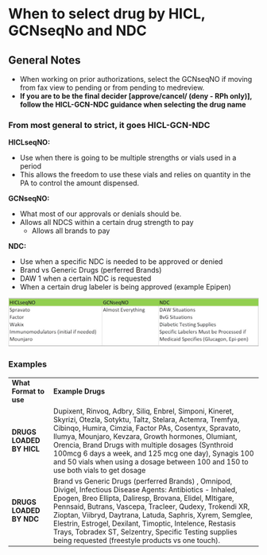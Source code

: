 # When to select drug by HICL, GCNseqNo and NDC

## General Notes

- When working on prior authorizations, select the GCNseqNO if moving from fax view to pending or from pending to medreview. 
- **If you are to be the final decider [approve/cancel/ (deny - RPh only)], follow the HICL-GCN-NDC guidance when selecting the drug name**


### From most general to strict, it goes HICL-GCN-NDC

**HICLseqNO:**

- Use when there is going to be multiple strengths or vials used in a period
- This allows the freedom to use these vials and relies on quantity in the PA to control the amount dispensed.

**GCNseqNO:**

- What most of our approvals or denials should be.
- Allows all NDCS within a certain drug strength to pay
   - Allows all brands to pay 

**NDC:**

- Use when a specific NDC is needed to be approved or denied
- Brand vs Generic Drugs (perferred Brands)
- DAW 1 when a certain NDC is requested
- When a certain drug labeler is being approved (example  Epipen) 



![](HICL.png)


### Examples

| | | 
| :--- | :--- |
| **What Format to use** | **Example Drugs**  |
|**DRUGS LOADED BY HICL**| Dupixent, Rinvoq, Adbry, Siliq, Enbrel, Simponi, Kineret, Skyrizi, Otezla, Sotyktu, Taltz, Stelara, Actemra, Tremfya, Cibinqo, Humira, Cimzia, Factor PAs, Cosentyx, Spravato, Ilumya, Mounjaro, Kevzara, Growth hormones, Olumiant, Orencia, Brand Drugs with multiple dosages (Synthroid 100mcg 6 days a week, and 125 mcg one day), Synagis 100 and 50 vials when using a dosage between 100 and 150 to use both vials to get dosage  |
|**DRUGS LOADED BY NDC**  | Brand vs Generic Drugs (perferred Brands) , Omnipod, Divigel, Infectious Disease Agents: Antibiotics - Inhaled, Epogen, Breo Ellipta, Daliresp, Brovana, Elidel, MItigare, Pennsaid, Butrans, Vascepa, Tracleer, Qudexy, Trokendi XR, Zioptan, Viibryd, Daytrana, Latuda, Saphris, Xyrem, Semglee, Elestrin, Estrogel, Dexilant, Timoptic, Intelence, Restasis Trays, Tobradex ST, Selzentry, Specific Testing supplies being requested (freestyle products vs one touch). |


